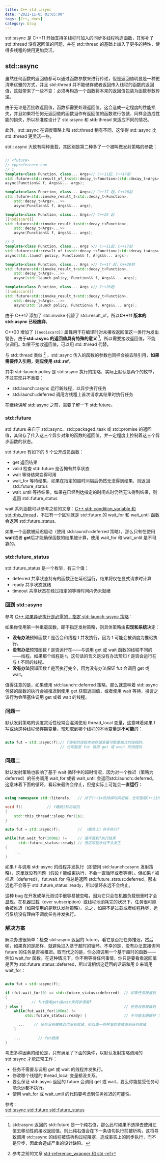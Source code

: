 ```yaml
---
title: C++ std::async
date: "2021-11-05 01:05:00"
tags: [C++, docs]
category: blog
---
```

std::async 是 C++11 开始支持多线程时加入的同步多线程构造函数，其弥补了 std::thread 没有返回值的问题，并在 std::thread 的基础上加入了更多的特性，使得多线程的使用更加灵活。

<!-- more -->

## std::async

虽然任何函数的返回值都可以通过函数参数来进行传递，但是返回值明显是一种更清晰优雅的方式，并且 std::thread 并不能储存或者返回传入线程的函数的返回值，这就带来了一些不变：必须再构造一个函数将本来的返回值包装为函数参数传递。

由于无论是否接收返回值，函数都需要处理返回值，这会造成一定程度的性能损失，并且如果将任何无返回值的函数当作有返回值的函数进行包装，同样会造成性能的损失，所以标准库设计了 std::async 和 std::thread 来适应不同的情况。

此外，std::async 在调度策略上和 std::thread 稍有不同，这使得 std::async 比 std::thread 更灵活一些。

std:: async 大致有两种重载，其区别是第二种多了一个被叫做发射策略的参数：

```cpp

// <future>
// cppreference.com
// 1
template<class Function, class... Args>// C++11起，C++17前
std::future<std::result_of_t<std::decay_t<Function>(std::decay_t<Args>...)>>
async(Function&& f, Args&&... args);

template<class Function, class... Args>// C++17 起，C++20前
std::future<std::invoke_result_t<std::decay_t<Function>,
    std::decay_t<Args>...>>
    async(Function&& f, Args&&... args);

template<class Function, class... Args>// C++20 起
[[nodiscard]]
std::future<std::invoke_result_t<std::decay_t<Function>,
    std::decay_t<Args>...>>
    async(Function&& f, Args&&... args);

// 2
template<class Function, class... Args >// C++11起，C++17前
std::future<std::result_of_t<std::decay_t<Function>(std::decay_t<Args>...)>>
async(std::launch policy, Function&& f, Args&&... args);

template<class Function, class... Args >// C++17 起，C++20前
std::future<std::invoke_result_t<std::decay_t<Function>,
    std::decay_t<Args>...>>
    async(std::launch policy, Function&& f, Args&&... args);

template<class Function, class... Args >// C++20起
[[nodiscard]]
std::future<std::invoke_result_t<std::decay_t<Function>,
    std::decay_t<Args>...>>
    async(std::launch policy, Function&& f, Args&&... args);

```

由于 C++17 添加了 std::invoke 代替了 std::result\_of，所以**C++11 版本的 std::async 已经废弃**。

C++20 增加了 `[[nodiscard]]` 属性用于在编译时对未接收返回值这一类行为发出警告，由于**std::async 的返回值具有特殊的意义 [^1]**，所以需要接收返回值，不能仅调用。如果不接收返回值，可以用 std::thread 代替。

[^1]: std::async 返回的 std::future 是一个纯右值，那么此时如果不选择去使用左值去移动性的接收返回值，则此纯右值会在下一条语句执行前被析构，这将导致调用 std::async 的线程被该析构过程阻塞，造成事实上的同步执行，而不是异步，因此会造成严重的设计缺陷。

与 std::thread 类似 [^2] ，std::async 传入的函数的参数也同样会被去除引用，**如果需要传入引用，则应使用 std::ref**。

[^2]: 参考之前的文章 [std-reference\_wrapper 和 std-ref](/blog/2021/10/29/std-reference_wrapper-and-std-ref/)

其中 std::launch policy 是 std::async 执行的策略，实际上默认是两个的枚举，不过实现并不重要：

- std::launch::async&#9;运行新线程，以异步执行任务
- std::launch::deferred&#9;调用方线程上首次请求其结果时执行任务

在继续讲解 std::async 之前，需要了解一下 std::future。

### std::future

std::future 来自于 std::async、std::packaged\_task 或 std::promise 的返回值，其储存了传入这三个异步对象的函数的返回值，并一定程度上控制着这三个异步函数的状态。

std::future 有如下的 5 个公开成员函数：

- get 返回结果
- valid 检查 std::future 是否拥有共享状态
- wait 等待结果变得可用
- wait\_for 等待结果，如果在指定的超时间隔后仍然无法得到结果，则返回 std::future\_status
- wait\_until 等待结果，如果在已经到达指定的时间点时仍然无法得到结果，则返回 std::future\_status

wait 系列函数可以参考之前的文章：[C++ std::condition\_variable 和 std::this\_thread](/blog/2021/10/29/std-condition_variable-and-std-this_thread/)，不过有一个区别就是 std::future 的 wait\_for 和 wait\_until 函数会返回 std::future\_status。

如果一个函数被延迟启动（使用 std::launch::deferred 策略），那么只有在使用 **wait**或者 **get**后才能确保函数的结果被计算，使用 wait\_for 和 wait\_until 是不可靠的。

### std::future\_status

std::future\_status 是一个枚举，有三个值：

- deferred 共享状态持有的函数正在延迟运行，结果将仅在显式请求时计算
- ready 共享状态就绪
- timeout&#9;共享状态在经过指定的等待时间内仍未就绪

### 回到 std::async

参考 [C++ 如果异步执行是必需的，指定 std::launch::async 策略](https://zhuanlan.zhihu.com/p/349349488)：

如果你使用第一种重载函数，即不指定发射策略，则具体策略由**实现和系统**决定：

- **没有办法**预知函数 f 是否会和线程 t 并发执行，因为 f 可能会被调度为推迟执行。
- **没有办法**预知函数 f 是否运行在——与调用 get 或 wait 函数的线程不同的——线程。如果那个线程是 t，这句话的含义是没有办法预知 f 是否会运行在与 t 不同的线程。
- **没有办法**预知函数 f 是否执行完全，因为没有办法保证 fut 会调用 get 或 wait。

值得注意的是，如果使用 std::launch::deferred 策略，那么就意味着 std::async 包装的函数的执行会被推迟到使用 get 获取返回值，或者使用 wait 等待，换言之该行为会阻塞住调用 get 或者 wait 的线程。

### 问题一

默认发射策略的调度灵活性经常会混淆使用 thread\_local 变量，这意味着如果 f 写或读这种线程储存期变量，预知取到哪个线程的本地变量是**不可能**的：

```cpp

auto fut = std::async(f);// f使用的线程本地存储变量可能是独立的线程的，
                         // 也可能是 fut 调用 get 或 wait 的线程的

```

### 问题二

默认发射策略也影响了基于 wait 循环中的超时情况，因为对一个推迟（策略为 deferred）的任务调用 wait\_for 或者 wait\_until 会返回std::launch::deferred。这意味着下面的循环，看起来最终会停止，但是实际上可能会**一直运行**：

```cpp

using namespace std::literals;   // 对于C++14的持续时间后缀，也可使用C++11的std::chrono

void f()           // f睡眠1秒后返回
{
    std::this_thread::sleep_for(1s);
}

auto fut = std::async(f);        // （概念上）异步执行f

while(fut.wait_for(100ms) !=     // 循环直到f执行结束
      std::future_status::ready) // 但这可能永远不会发生
{
    ...
}

```

如果 f 与调用 std::async 的线程并发执行（即使用 std::launch::async 发射策略），这里就没有问题（假设 f 能结束执行，不会一直循环或者等待）。但如果 f 被推迟（deferred），fut.wait\_for 将总是返回 std::future\_status::deferred。那永远也不会等于 std::future\_status::ready，所以循环永远不会终止。

这种 bug 在开发或单元测试中很容易被忽略，因为它只会在机器负载很重时才会显现。在机器过载（over subscription）或线程池消耗完的状况下，任务很可能会被推迟（如果使用的是默认发射策略）。总之，如果不是过载或者线程耗尽，运行系统没有理由不调度任务并发执行。

### 解决方案

解决办法很简单：检查 std::async 返回的 future，看它是否把任务推迟，然后呢，如果真的是那样，就避免进入基于超时的循环。不幸的是，没有办法直接询问 future 的任务是否被推迟。取而代之的是，你必须调用一个基于超时的函数——例如 wait\_for 函数。在这种情况下，你不用等待任何事情，你只是要看看返回值是否为 std::future\_status::deferred，所以请相信这迂回的话语和用 0 来调用 wait\_for：

```cpp

auto fut = std::async(f);

if (fut.wait_for(0) == std::future_status::deferred)  // 如果任务被推迟
{
    ...     // fut使用get或wait来同步调用f
} else {                                              // 任务没有被推迟
    while(fut.wait_for(100ms) != 
         std::future_status::ready) {                 // 不可能无限循环（假定f会结束）

      ...    // 任务没有被推迟也没有就绪，所以做一些并发的事情直到任务就绪
    }

    ...        // fut就绪
}

```

考虑多种因素的结论是，只有满足了下面的条件，以默认发射策略调用的 std::async 才能正常工作：

- 任务不需要与调用 get 或 wait 的线程并发执行。
- 修改哪个线程的 thread\_local 变量都没关系。
- 要么保证 std::async 返回的 future 会调用 get 或 wait，要么你能接受任务可能永远都不执行。
- 使用 wait\_for 或 wait\_until 的代码要考虑到任务推迟的可能性。

<div class="ref-label">参考：</div>
<div class="ref-list">
<a href="https://zh.cppreference.com/w/cpp/thread/async">
std::async
</a>
<a href="https://zh.cppreference.com/w/cpp/thread/future">
std::future
</a>
<a href="https://zh.cppreference.com/w/cpp/thread/future_status">
std::future_status
</a>
</div>

